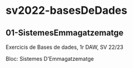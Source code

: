 # sv2022-basesDeDades
## 01-SistemesEmmagatzematge

Exercicis de Bases de dades, 1r DAW, SV 22/23

Bloc: Sistemes D'Emmagatzematge
